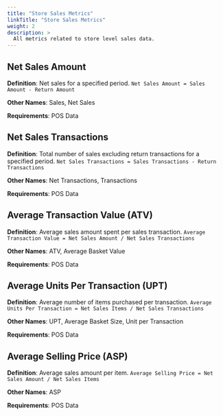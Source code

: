 ```yaml
---
title: "Store Sales Metrics"
linkTitle: "Store Sales Metrics"
weight: 2
description: >
  All metrics related to store level sales data.
---
```


## Net Sales Amount
**Definition**: Net sales for a specified period. `Net Sales Amount = Sales Amount - Return Amount`

**Other Names**: Sales, Net Sales

**Requirements**: POS Data

## Net Sales Transactions
**Definition**: Total number of sales excluding return transactions for a specified period. `Net Sales Transactions = Sales Transactions - Return Transactions`

**Other Names**: Net Transactions, Transactions

**Requirements**: POS Data


## Average Transaction Value (ATV)
**Definition**: Average sales amount spent per sales transaction. `Average Transaction Value = Net Sales Amount / Net Sales Transactions`

**Other Names**:  ATV, Average Basket Value

**Requirements**: POS Data

## Average Units Per Transaction (UPT)
**Definition**: Average number of items purchased per transaction. `Average Units Per Transaction = Net Sales Items / Net Sales Transactions`

**Other Names**: UPT, Average Basket Size, Unit per Transaction

**Requirements**: POS Data

## Average Selling Price (ASP)
**Definition**: Average sales amount per item. `Average Selling Price = Net Sales Amount / Net Sales Items`

**Other Names**: ASP

**Requirements**: POS Data